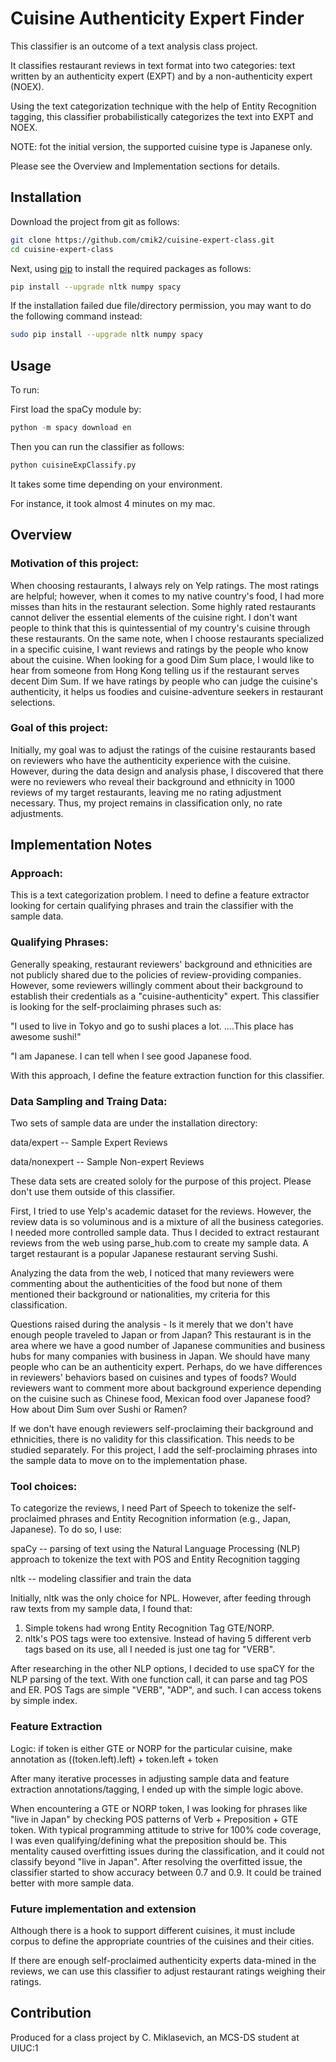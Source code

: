 # Cuisine Authenticity Expert Finder
This classifier is an outcome of a text analysis class project.

It classifies restaurant reviews in text format into two categories: text written by an authenticity expert (EXPT) and by a non-authenticity expert
(NOEX).

Using the text categorization technique with the help of Entity Recognition tagging, this classifier probabilistically categorizes the text into EXPT and NOEX.

NOTE: fot the initial version, the supported cuisine type is Japanese only.

Please see the Overview and Implementation sections for details.

## Installation

Download the project from git as follows:

```bash
git clone https://github.com/cmik2/cuisine-expert-class.git
cd cuisine-expert-class 
```

Next, using [pip](https://pip.pypa.io/en/stable/) to install the required packages as follows:

```bash
pip install --upgrade nltk numpy spacy
```

If the installation failed due file/directory permission, you may want to do the following command instead:

```bash
sudo pip install --upgrade nltk numpy spacy
```

## Usage

To run:

First load the spaCy module by:

```python
python -m spacy download en
```
Then you can run the classifier as follows:
```python
python cuisineExpClassify.py
```
It takes some time depending on your environment.

For instance, it took almost 4 minutes on my mac.

## Overview

### Motivation of this project:
When choosing restaurants, I always rely on Yelp ratings. The most ratings are helpful; however, when it comes to my
native country's food, I had more misses than hits in the restaurant selection.  Some highly rated restaurants cannot
deliver the essential elements of the cuisine right. I don't want people to think that this is quintessential of my
country's cuisine through these restaurants. On the same note,  when I choose restaurants specialized in a specific
cuisine, I want reviews and ratings by the people who know about the cuisine. When looking for a good Dim Sum place, I
would like to hear from someone from Hong Kong telling us if the restaurant serves decent Dim Sum. If we have ratings by people who can judge the cuisine's authenticity, it helps us foodies and cuisine-adventure seekers in restaurant selections.

### Goal of this project:
Initially, my goal was to adjust the ratings of the cuisine restaurants based on reviewers who have the authenticity experience with the cuisine. However, during the data design and analysis phase, I discovered that there were no reviewers who reveal their background and ethnicity in 1000 reviews of my target restaurants, leaving me no rating adjustment necessary.  Thus, my project remains in classification only, no rate adjustments.

## Implementation Notes

### Approach:
This is a text categorization problem. I need to define a feature extractor looking for certain qualifying phrases and train the classifier with the sample data.

### Qualifying Phrases:
Generally speaking, restaurant reviewers' background and ethnicities are not publicly shared due to the policies of review-providing companies. However, some reviewers willingly comment about their background to establish their credentials as a "cuisine-authenticity" expert. This classifier is looking for the self-proclaiming phrases such as:

"I used to live in Tokyo and go to sushi places a lot. ....This place has awesome sushi!"

"I am Japanese. I can tell when I see good Japanese food.

With this approach, I define the feature extraction function for this classifier.

### Data Sampling and Traing Data:

Two sets of sample data are under the installation directory:


data/expert      -- Sample Expert Reviews

data/nonexpert   -- Sample Non-expert Reviews 



These data sets are created sololy for the purpose of this project. Please don't use them outside of this classifier.

First, I tried to use Yelp's academic dataset for the reviews. However, the review data is so voluminous and is a mixture of all the business categories. I needed more controlled sample data. Thus I decided to extract restaurant reviews from the web using parse_hub.com to create my sample data. A target restaurant is a popular Japanese restaurant serving Sushi.

Analyzing the data from the web, I noticed that many reviewers were commenting about the authenticities of the food but none of them mentioned their background or nationalities, my criteria for this classification.

Questions raised during the analysis -  Is it merely that we don't have enough people traveled to Japan or from Japan? This restaurant is in the area where we have a good number of Japanese communities and business hubs for many companies with business in Japan. We should have many people who can be an authenticity expert. Perhaps, do we have differences in reviewers' behaviors based on cuisines and types of foods?  Would reviewers want to comment more about background experience depending on the cuisine such as Chinese food, Mexican food over Japanese food? How about Dim Sum over Sushi or Ramen?

If we don't have enough reviewers self-proclaiming their background and ethnicities, there is no validity for this classification. This needs to be studied separately. For this project, I add the self-proclaiming phrases into the sample data to move on to the implementation phase.

### Tool choices:
To categorize the reviews, I need Part of Speech to tokenize the self-proclaimed phrases and Entity Recognition information (e.g., Japan, Japanese). To do so, I use:

spaCy -- parsing of text using the Natural Language Processing (NLP) approach to tokenize the text with POS and Entity Recognition tagging

nltk -- modeling classifier and train the data

Initially, nltk was the only choice for NPL. However, after feeding through raw
texts from my sample data, I found that:

1. Simple tokens had wrong Entity Recognition Tag GTE/NORP.
2. nltk's POS tags were too extensive. Instead of having 5 different verb tags based on its use, all I needed is just one tag for "VERB".

After researching in the other NLP options, I decided to use spaCY for the NLP parsing of the text.
With one function call, it can parse and tag POS and ER. POS Tags are simple "VERB",  "ADP", and such. I can access tokens by simple index.

### Feature Extraction
Logic: if token is either GTE or NORP for the particular cuisine, make annotation as ((token.left).left) + token.left + token

After many iterative processes in adjusting sample data and feature extraction annotations/tagging, I ended up with the simple logic above.

When encountering a GTE or NORP token, I was looking for phrases like "live in Japan" by checking POS patterns of Verb +
Preposition + GTE token. With typical programming attitude to strive for 100% code coverage, I was even qualifying/defining what the preposition should be. This mentality caused overfitting issues during the classification, and it could not classify beyond "live in Japan".  After resolving the overfitted issue, the classifier started to show accuracy between 0.7 and 0.9. It could be trained better with more sample data.

### Future implementation and extension
Although there is a hook to support different cuisines, it must include corpus to define the appropriate countries of the cuisines and their cities. 

If there are enough self-proclaimed authenticity experts data-mined in the reviews, we can use this classifier to adjust restaurant ratings weighing their ratings.

## Contribution
Produced for a class project by C. Miklasevich, an MCS-DS student at UIUC:1
